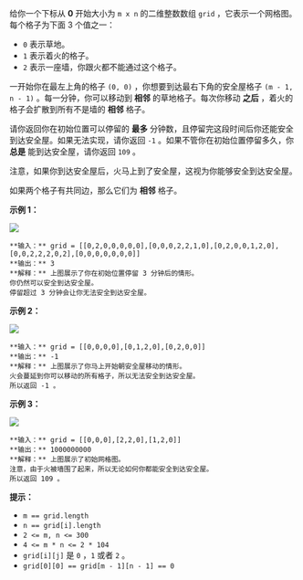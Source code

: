 给你一个下标从 **0**  开始大小为 `m x n` 的二维整数数组 `grid` ，它表示一个网格图。每个格子为下面 3 个值之一：

  * `0` 表示草地。
  * `1` 表示着火的格子。
  * `2` 表示一座墙，你跟火都不能通过这个格子。

一开始你在最左上角的格子 `(0, 0)` ，你想要到达最右下角的安全屋格子 `(m - 1, n - 1)` 。每一分钟，你可以移动到  **相邻**
的草地格子。每次你移动 **之后**  ，着火的格子会扩散到所有不是墙的 **相邻**  格子。

请你返回你在初始位置可以停留的 **最多** 分钟数，且停留完这段时间后你还能安全到达安全屋。如果无法实现，请你返回 `-1`
。如果不管你在初始位置停留多久，你 **总是**  能到达安全屋，请你返回 `109` 。

注意，如果你到达安全屋后，火马上到了安全屋，这视为你能够安全到达安全屋。

如果两个格子有共同边，那么它们为 **相邻**  格子。



**示例 1：**

![](https://assets.leetcode.com/uploads/2022/03/10/ex1new.jpg)

    
    
    **输入：** grid = [[0,2,0,0,0,0,0],[0,0,0,2,2,1,0],[0,2,0,0,1,2,0],[0,0,2,2,2,0,2],[0,0,0,0,0,0,0]]
    **输出：** 3
    **解释：** 上图展示了你在初始位置停留 3 分钟后的情形。
    你仍然可以安全到达安全屋。
    停留超过 3 分钟会让你无法安全到达安全屋。

**示例 2：**

![](https://assets.leetcode.com/uploads/2022/03/10/ex2new2.jpg)

    
    
    **输入：** grid = [[0,0,0,0],[0,1,2,0],[0,2,0,0]]
    **输出：** -1
    **解释：** 上图展示了你马上开始朝安全屋移动的情形。
    火会蔓延到你可以移动的所有格子，所以无法安全到达安全屋。
    所以返回 -1 。
    

**示例 3：**

![](https://assets.leetcode.com/uploads/2022/03/10/ex3new.jpg)

    
    
    **输入：** grid = [[0,0,0],[2,2,0],[1,2,0]]
    **输出：** 1000000000
    **解释：** 上图展示了初始网格图。
    注意，由于火被墙围了起来，所以无论如何你都能安全到达安全屋。
    所以返回 109 。
    



**提示：**

  * `m == grid.length`
  * `n == grid[i].length`
  * `2 <= m, n <= 300`
  * `4 <= m * n <= 2 * 104`
  * `grid[i][j]` 是 `0` ，`1` 或者 `2` 。
  * `grid[0][0] == grid[m - 1][n - 1] == 0`

